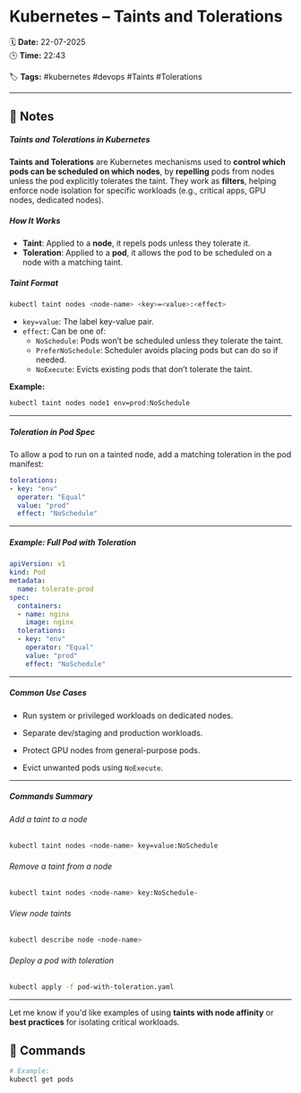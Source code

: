 # Kubernetes – Taints and Tolerations

🗓️ **Date:** 22-07-2025  
🕒 **Time:** 22:43  

🏷️ **Tags:** #kubernetes #devops #Taints #Tolerations  

---

## 📝 Notes

##### Taints and Tolerations in Kubernetes
**Taints and Tolerations** are Kubernetes mechanisms used to **control which pods can be scheduled on which nodes**, by **repelling** pods from nodes unless the pod explicitly tolerates the taint. They work as **filters**, helping enforce node isolation for specific workloads (e.g., critical apps, GPU nodes, dedicated nodes).

##### How It Works
- **Taint**: Applied to a **node**, it repels pods unless they tolerate it.
- **Toleration**: Applied to a **pod**, it allows the pod to be scheduled on a node with a matching taint.

##### Taint Format
```bash
kubectl taint nodes <node-name> <key>=<value>:<effect>
```
- `key=value`: The label key-value pair.
- `effect`: Can be one of:
    - `NoSchedule`: Pods won’t be scheduled unless they tolerate the taint.
    - `PreferNoSchedule`: Scheduler avoids placing pods but can do so if needed.
    - `NoExecute`: Evicts existing pods that don’t tolerate the taint.

**Example:**
```bash
kubectl taint nodes node1 env=prod:NoSchedule
```

---

##### Toleration in Pod Spec

To allow a pod to run on a tainted node, add a matching toleration in the pod manifest:

```yaml
tolerations:
- key: "env"
  operator: "Equal"
  value: "prod"
  effect: "NoSchedule"
```

---

##### Example: Full Pod with Toleration

```yaml
apiVersion: v1
kind: Pod
metadata:
  name: tolerate-prod
spec:
  containers:
  - name: nginx
    image: nginx
  tolerations:
  - key: "env"
    operator: "Equal"
    value: "prod"
    effect: "NoSchedule"
```

---

##### Common Use Cases

- Run system or privileged workloads on dedicated nodes.
    
- Separate dev/staging and production workloads.
    
- Protect GPU nodes from general-purpose pods.
    
- Evict unwanted pods using `NoExecute`.
    

---

##### Commands Summary

###### Add a taint to a node

```bash
kubectl taint nodes <node-name> key=value:NoSchedule
```

###### Remove a taint from a node

```bash
kubectl taint nodes <node-name> key:NoSchedule-
```

###### View node taints

```bash
kubectl describe node <node-name>
```

###### Deploy a pod with toleration

```bash
kubectl apply -f pod-with-toleration.yaml
```

---

Let me know if you'd like examples of using **taints with node affinity** or **best practices** for isolating critical workloads.

## 🧾 Commands

```bash
# Example:
kubectl get pods
```
